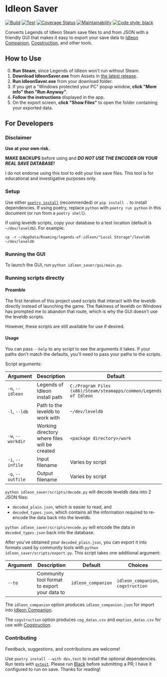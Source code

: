 # Idleon Saver

[![Build](https://github.com/desophos/idleon-saver/actions/workflows/build.yml/badge.svg)](https://github.com/desophos/idleon-saver/actions/workflows/build.yml)
[![Test](https://github.com/desophos/idleon-saver/actions/workflows/test.yml/badge.svg)](https://github.com/desophos/idleon-saver/actions/workflows/test.yml)
[![Coverage Status](https://coveralls.io/repos/github/desophos/idleon-saver/badge.svg?branch=main)](https://coveralls.io/github/desophos/idleon-saver?branch=main)
[![Maintainability](https://api.codeclimate.com/v1/badges/bda291e68f16afb3fbfe/maintainability)](https://codeclimate.com/github/desophos/idleon-saver/maintainability)
[![Code style: black](https://img.shields.io/badge/code%20style-black-000000.svg)](https://github.com/psf/black)

Converts Legends of Idleon Steam save files to and from JSON with a friendly GUI that makes it easy to export your save data to [Idleon Companion](https://idleoncompanion.com/), [Cogstruction](https://github.com/automorphis/Cogstruction), and other tools.

## How to Use

0. **Run Steam**, since Legends of Idleon won't run without Steam.
1. **Download IdleonSaver.exe** from Assets in [the latest release](https://github.com/desophos/idleon-saver/releases/latest).
2. **Run IdleonSaver.exe** from your download folder.
3. If you get a "Windows protected your PC" popup window, **click "More info" then "Run Anyway"**.
4. **Follow the instructions** displayed in the app.
5. On the export screen, **click "Show Files"** to open the folder containing your exported data.

## For Developers

### Disclaimer

**Use at your own risk.**

**MAKE BACKUPS** before using and ***DO NOT USE THE ENCODER ON YOUR REAL SAVE DATABASE!***

I do not endorse using this tool to edit your live save files.
This tool is for educational and investigative purposes only.

### Setup

Use either [`poetry install`](https://python-poetry.org/docs/master/) (recommended) or `pip install .` to install dependencies.
If using poetry, replace `python` with `poetry run python` in this document (or run from a `poetry shell`).

If using leveldb scripts, copy your database to a test location (default is `~/dev/leveldb`). For example:

```
cp -r ~/AppData/Roaming/legends-of-idleon/"Local Storage"/leveldb ~/dev/leveldb
```

### Running the GUI

To launch the GUI, run `python idleon_saver/gui/main.py`.

### Running scripts directly

#### Preamble

The first iteration of this project used scripts that interact with the leveldb directly instead of launching the game.
The flakiness of leveldb on Windows has prompted me to abandon that route, which is why the GUI doesn't use the leveldb scripts.

However, these scripts are still available for use if desired.

#### Usage

You can pass `--help` to any script to see the arguments it takes.
If your paths don't match the defaults, you'll need to pass your paths to the scripts.

Script arguments:

| Argument          | Description                                   | Default                                                           |
| ----------------- | --------------------------------------------- | ----------------------------------------------------------------- |
| `-n`, `--idleon`  | Legends of Idleon install path                | `C:/Program Files (x86)/Steam/steamapps/common/Legends of Idleon` |
| `-l`, `--ldb`     | Path to the leveldb to work with              | `~/dev/leveldb`                                                   |
| `-w`, `--workdir` | Working directory where files will be created | `<package directory>/work`                                        |
| `-i`, `--infile`  | Input filename                                | Varies by script                                                  |
| `-o`, `--outfile` | Output filename                               | Varies by script                                                  |

`python idleon_saver/scripts/decode.py` will decode leveldb data into 2 JSON files:

- `decoded_plain.json`, which is easier to read, and
- `decoded_types.json`, which contains all the information required to re-encode the data back into the leveldb.

`python idleon_saver/scripts/encode.py` will encode the data in `decoded_types.json` back into the database.

After you've obtained your `decoded_plain.json`, you can export it into formats used by community tools with `python idleon_saver/scripts/export.py`. This script takes one additional argument:

| Argument   | Description                                   | Default            | Choices                                       |
| ---------- | --------------------------------------------- | ------------------ | --------------------------------------------- |
| `--to`     | Community tool format to export your data to  | `idleon_companion` | `idleon_companion`, `cogstruction`            |

The `idleon_companion` option produces `idleon_companion.json` for import into [Idleon Companion](https://idleoncompanion.com/).

The `cogstruction` option produces `cog_datas.csv` and `empties_datas.csv` for use with [Cogstruction](https://github.com/automorphis/Cogstruction).

### Contributing

Feedback, suggestions, and contributions are welcome!

Use `poetry install --with dev,test` to install the optional dependencies. Run tests with [`pytest`](https://docs.pytest.org/en/latest/index.html). Please run [Black](https://black.readthedocs.io/en/stable/) before submitting a PR; I have it configured to run on save. Thanks for reading!
